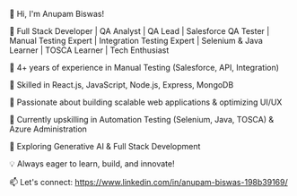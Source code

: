 👋 Hi, I'm Anupam Biswas!


🚀 Full Stack Developer | QA Analyst | QA Lead | Salesforce QA Tester | Manual Testing Expert | Integration Testing Expert | Selenium & Java Learner | TOSCA Learner | Tech Enthusiast


🔹 4+ years of experience in Manual Testing (Salesforce, API, Integration)

🔹 Skilled in React.js, JavaScript, Node.js, Express, MongoDB

🔹 Passionate about building scalable web applications & optimizing UI/UX

🔹 Currently upskilling in Automation Testing (Selenium, Java, TOSCA) & Azure Administration

🔹 Exploring Generative AI & Full Stack Development



💡 Always eager to learn, build, and innovate!



📫 Let's connect: https://www.linkedin.com/in/anupam-biswas-198b39169/
